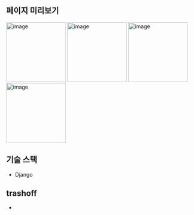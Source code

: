 ## 페이지 미리보기

<img width="159" alt="image" src="https://user-images.githubusercontent.com/81559230/230703631-f08bebec-37d8-4484-bc0d-56a4ee189b2a.png">
<img width="159" alt="image" src="https://user-images.githubusercontent.com/81559230/230703633-9812f40d-6728-4983-b846-ce1d413ad7f4.png">
<img width="159" alt="image" src="https://user-images.githubusercontent.com/81559230/230703653-c415d7d0-b9eb-4943-a1dd-7a13f7f50a61.png">
<img width="159" alt="image" src="https://user-images.githubusercontent.com/81559230/230703655-b260e364-7423-4500-851f-1669d305db3c.png">

## 기술 스택

- Django

## trashoff

- 
